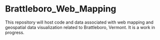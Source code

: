 # Brattleboro_Web_Mapping

This repository will host code and data associated with web mapping and geospatial data visualization related to Brattleboro, Vermont. It is a work in progress.
